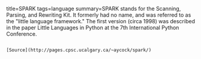 title=SPARK
tags=language
summary=SPARK stands for the Scanning, Parsing, and Rewriting Kit. It formerly had no name, and was referred to as the "little language framework." The first version (circa 1998) was described in the paper Little Languages in Python at the 7th International Python Conference.
~~~~~~

[Source](http://pages.cpsc.ucalgary.ca/~aycock/spark/)

